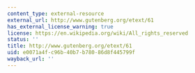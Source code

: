 ```yaml
---
content_type: external-resource
external_url: http://www.gutenberg.org/etext/61
has_external_license_warning: true
license: https://en.wikipedia.org/wiki/All_rights_reserved
status: ''
title: http://www.gutenberg.org/etext/61
uid: e0071a4f-c96b-40b7-b780-86d8f445799f
wayback_url: ''
---
```

